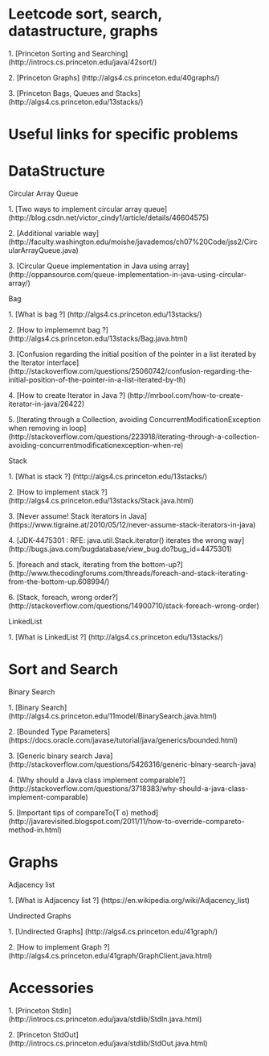 # Leetcode sort, search, datastructure, graphs
<p>1. [Princeton Sorting and Searching] (http://introcs.cs.princeton.edu/java/42sort/)
<p>2. [Princeton Graphs] (http://algs4.cs.princeton.edu/40graphs/)
<p>3. [Princeton Bags, Queues and Stacks] (http://algs4.cs.princeton.edu/13stacks/)

# Useful links for specific problems

# DataStructure
<p>Circular Array Queue
<p>1. [Two ways to implement circular array queue] (http://blog.csdn.net/victor_cindy1/article/details/46604575)
<p>2. [Additional variable way] (http://faculty.washington.edu/moishe/javademos/ch07%20Code/jss2/CircularArrayQueue.java)
<p>3. [Circular Queue implementation in Java using array] (http://oppansource.com/queue-implementation-in-java-using-circular-array/)
<p>Bag
<p>1. [What is bag ?] (http://algs4.cs.princeton.edu/13stacks/)
<p>2. [How to implememnt bag ?] (http://algs4.cs.princeton.edu/13stacks/Bag.java.html)
<p>3. [Confusion regarding the initial position of the pointer in a list iterated by the Iterator interface] (http://stackoverflow.com/questions/25060742/confusion-regarding-the-initial-position-of-the-pointer-in-a-list-iterated-by-th)
<p>4. [How to create Iterator in Java ?] (http://mrbool.com/how-to-create-iterator-in-java/26422)
<p>5. [Iterating through a Collection, avoiding ConcurrentModificationException when removing in loop] (http://stackoverflow.com/questions/223918/iterating-through-a-collection-avoiding-concurrentmodificationexception-when-re)
<p>Stack
<p>1. [What is stack ?] (http://algs4.cs.princeton.edu/13stacks/)
<p>2. [How to implement stack ?] (http://algs4.cs.princeton.edu/13stacks/Stack.java.html)
<p>3. [Never assume! Stack iterators in Java] (https://www.tigraine.at/2010/05/12/never-assume-stack-iterators-in-java)
<p>4. [JDK-4475301 : RFE: java.util.Stack.iterator() iterates the wrong way] (http://bugs.java.com/bugdatabase/view_bug.do?bug_id=4475301)
<p>5. [foreach and stack, iterating from the bottom-up?] (http://www.thecodingforums.com/threads/foreach-and-stack-iterating-from-the-bottom-up.608994/)
<p>6. [Stack, foreach, wrong order?] (http://stackoverflow.com/questions/14900710/stack-foreach-wrong-order)
<p>LinkedList
<p>1. [What is LinkedList ?] (http://algs4.cs.princeton.edu/13stacks/)

# Sort and Search
<p>Binary Search
<p>1. [Binary Search] (http://algs4.cs.princeton.edu/11model/BinarySearch.java.html)
<p>2. [Bounded Type Parameters] (https://docs.oracle.com/javase/tutorial/java/generics/bounded.html)
<p>3. [Generic binary search Java] (http://stackoverflow.com/questions/5426316/generic-binary-search-java)
<p>4. [Why should a Java class implement comparable?] (http://stackoverflow.com/questions/3718383/why-should-a-java-class-implement-comparable)
<p>5. [Important tips of compareTo(T o) method] (http://javarevisited.blogspot.com/2011/11/how-to-override-compareto-method-in.html)

# Graphs
<p> Adjacency list
<p>1. [What is Adjacency list ?] (https://en.wikipedia.org/wiki/Adjacency_list)
<p> Undirected Graphs
<p>1. [Undirected Graphs] (http://algs4.cs.princeton.edu/41graph/)
<p>2. [How to implement Graph ?] (http://algs4.cs.princeton.edu/41graph/GraphClient.java.html)

# Accessories
<p>1. [Princeton StdIn] (http://introcs.cs.princeton.edu/java/stdlib/StdIn.java.html)
<p>2. [Princeton StdOut] (http://introcs.cs.princeton.edu/java/stdlib/StdOut.java.html)

